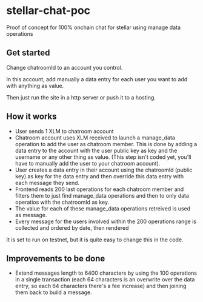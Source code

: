 # stellar-chat-poc
Proof of concept for 100% onchain chat for stellar using manage data operations

## Get started

Change chatroomId to an account you control.

In this account, add manually a data entry for each user you want to add with anything as value.

Then just run the site in a http server or push it to a hosting.



## How it works

- User sends 1 XLM to chatroom account
- Chatroom account uses XLM received to launch a manage_data operation to add the user as chatroom member. This is done by adding a data entry to the account with the user public key as key and the username or any other thing as value. (This step isn't coded yet, you'll have to manually add the user to your chatroom account).
- User creates a data entry in their account using the chatroomId (public key) as key for the data entry and then override this data entry with each message they send.
- Frontend reads 200 last operations for each chatroom member and filters them to just find manage_data operations and then to only data operatios with the chatroomId as key.
- The value for each of these manage_data operations retreived is used as message.
- Every message for the users involved within the 200 operations range is collected and ordered by date, then rendered



It is set to run on testnet, but it is quite easy to change this in the code.


## Improvements to be done

- Extend messages length to 6400 characters by using the 100 operations in a single transaction (each 64 characters is an overwrite over the data entry, so each 64 characters there's a fee increase) and then joining them back to build a message.
